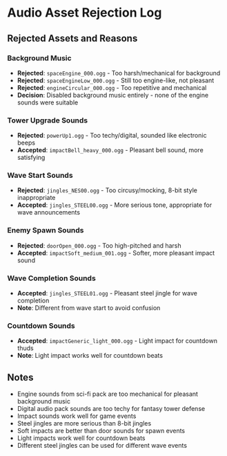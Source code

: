 # Audio Asset Rejection Log

## Rejected Assets and Reasons

### Background Music
- **Rejected**: `spaceEngine_000.ogg` - Too harsh/mechanical for background
- **Rejected**: `spaceEngineLow_000.ogg` - Still too engine-like, not pleasant
- **Rejected**: `engineCircular_000.ogg` - Too repetitive and mechanical
- **Decision**: Disabled background music entirely - none of the engine sounds were suitable

### Tower Upgrade Sounds
- **Rejected**: `powerUp1.ogg` - Too techy/digital, sounded like electronic beeps
- **Accepted**: `impactBell_heavy_000.ogg` - Pleasant bell sound, more satisfying

### Wave Start Sounds
- **Rejected**: `jingles_NES00.ogg` - Too circusy/mocking, 8-bit style inappropriate
- **Accepted**: `jingles_STEEL00.ogg` - More serious tone, appropriate for wave announcements

### Enemy Spawn Sounds
- **Rejected**: `doorOpen_000.ogg` - Too high-pitched and harsh
- **Accepted**: `impactSoft_medium_001.ogg` - Softer, more pleasant impact sound

### Wave Completion Sounds
- **Accepted**: `jingles_STEEL01.ogg` - Pleasant steel jingle for wave completion
- **Note**: Different from wave start to avoid confusion

### Countdown Sounds
- **Accepted**: `impactGeneric_light_000.ogg` - Light impact for countdown thuds
- **Note**: Light impact works well for countdown beats

## Notes
- Engine sounds from sci-fi pack are too mechanical for pleasant background music
- Digital audio pack sounds are too techy for fantasy tower defense
- Impact sounds work well for game events
- Steel jingles are more serious than 8-bit jingles
- Soft impacts are better than door sounds for spawn events
- Light impacts work well for countdown beats
- Different steel jingles can be used for different wave events

